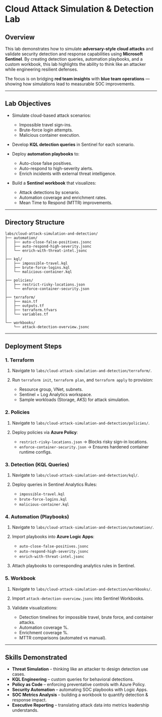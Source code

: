# Cloud Attack Simulation & Detection Lab

## Overview

This lab demonstrates how to simulate **adversary-style cloud attacks** and validate security detection and response capabilities using **Microsoft Sentinel**. By creating detection queries, automation playbooks, and a custom workbook, this lab highlights the ability to think like an attacker while engineering resilient defenses.

The focus is on bridging **red team insights** with **blue team operations** — showing how simulations lead to measurable SOC improvements.

---

## Lab Objectives

* Simulate cloud-based attack scenarios:

  * Impossible travel sign-ins.
  * Brute-force login attempts.
  * Malicious container execution.
* Develop **KQL detection queries** in Sentinel for each scenario.
* Deploy **automation playbooks** to:

  * Auto-close false positives.
  * Auto-respond to high-severity alerts.
  * Enrich incidents with external threat intelligence.
* Build a **Sentinel workbook** that visualizes:

  * Attack detections by scenario.
  * Automation coverage and enrichment rates.
  * Mean Time to Respond (MTTR) improvements.

---

## Directory Structure

```plaintext
labs/cloud-attack-simulation-and-detection/
├── automation/
│   ├── auto-close-false-positives.jsonc
│   ├── auto-respond-high-severity.jsonc
│   └── enrich-with-threat-intel.jsonc
│
├── kql/
│   ├── impossible-travel.kql
│   ├── brute-force-logins.kql
│   └── malicious-container.kql
│
├── policies/
│   ├── restrict-risky-locations.json
│   └── enforce-container-security.json
│
├── terraform/
│   ├── main.tf
│   ├── outputs.tf
│   ├── terraform.tfvars
│   └── variables.tf
│
└── workbooks/
    └── attack-detection-overview.jsonc
```

---

## Deployment Steps

### 1. Terraform

1. Navigate to `labs/cloud-attack-simulation-and-detection/terraform/`.
2. Run `terraform init`, `terraform plan`, and `terraform apply` to provision:

   * Resource group, VNet, subnets.
   * Sentinel + Log Analytics workspace.
   * Sample workloads (Storage, AKS) for attack simulation.

### 2. Policies

1. Navigate to `labs/cloud-attack-simulation-and-detection/policies/`.
2. Deploy policies via **Azure Policy**:

   * `restrict-risky-locations.json` → Blocks risky sign-in locations.
   * `enforce-container-security.json` → Ensures hardened container runtime configs.

### 3. Detection (KQL Queries)

1. Navigate to `labs/cloud-attack-simulation-and-detection/kql/`.
2. Deploy queries in Sentinel Analytics Rules:

   * `impossible-travel.kql`
   * `brute-force-logins.kql`
   * `malicious-container.kql`

### 4. Automation (Playbooks)

1. Navigate to `labs/cloud-attack-simulation-and-detection/automation/`.
2. Import playbooks into **Azure Logic Apps**:

   * `auto-close-false-positives.jsonc`
   * `auto-respond-high-severity.jsonc`
   * `enrich-with-threat-intel.jsonc`
3. Attach playbooks to corresponding analytics rules in Sentinel.

### 5. Workbook

1. Navigate to `labs/cloud-attack-simulation-and-detection/workbooks/`.
2. Import `attack-detection-overview.jsonc` into Sentinel Workbooks.
3. Validate visualizations:

   * Detection timelines for impossible travel, brute force, and container attacks.
   * Automation coverage %.
   * Enrichment coverage %.
   * MTTR comparisons (automated vs manual).

---

## Skills Demonstrated

* **Threat Simulation** – thinking like an attacker to design detection use cases.
* **KQL Engineering** – custom queries for behavioral detections.
* **Policy as Code** – enforcing preventative controls with Azure Policy.
* **Security Automation** – automating SOC playbooks with Logic Apps.
* **SOC Metrics Analysis** – building a workbook to quantify detection & response impact.
* **Executive Reporting** – translating attack data into metrics leadership understands.
